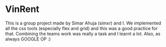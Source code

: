 # VinRent
This is a group project made by Simar Ahuja (simxr) and I. We implemented all the css tools (especially flex and grid) and this was a good practice for that.
Combining the teams work was really a task and I learnt a lot.
Also, as always GOOGLE OP :)
